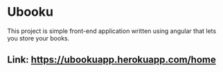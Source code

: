 # Ubooku

This project is simple front-end application written using angular that lets you store your books. 

## Link: https://ubookuapp.herokuapp.com/home
